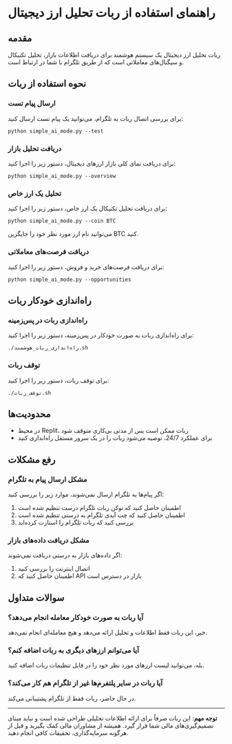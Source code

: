 # راهنمای استفاده از ربات تحلیل ارز دیجیتال

## مقدمه
ربات تحلیل ارز دیجیتال یک سیستم هوشمند برای دریافت اطلاعات بازار، تحلیل تکنیکال و سیگنال‌های معاملاتی است که از طریق تلگرام با شما در ارتباط است.

## نحوه استفاده از ربات

### ارسال پیام تست
برای بررسی اتصال ربات به تلگرام، می‌توانید یک پیام تست ارسال کنید:
```
python simple_ai_mode.py --test
```

### دریافت تحلیل بازار
برای دریافت نمای کلی بازار ارزهای دیجیتال، دستور زیر را اجرا کنید:
```
python simple_ai_mode.py --overview
```

### تحلیل یک ارز خاص
برای دریافت تحلیل تکنیکال یک ارز خاص، دستور زیر را اجرا کنید:
```
python simple_ai_mode.py --coin BTC
```
می‌توانید نام ارز مورد نظر خود را جایگزین BTC کنید.

### دریافت فرصت‌های معاملاتی
برای دریافت فرصت‌های خرید و فروش، دستور زیر را اجرا کنید:
```
python simple_ai_mode.py --opportunities
```

## راه‌اندازی خودکار ربات

### راه‌اندازی ربات در پس‌زمینه
برای راه‌اندازی ربات به صورت خودکار در پس‌زمینه، دستور زیر را اجرا کنید:
```
./راه‌اندازی_ربات_هوشمند.sh
```

### توقف ربات
برای توقف ربات، دستور زیر را اجرا کنید:
```
./توقف_ربات.sh
```

## محدودیت‌ها
- در محیط Replit، ربات ممکن است پس از مدتی بی‌کاری متوقف شود
- برای عملکرد 24/7، توصیه می‌شود ربات را در یک سرور مستقل راه‌اندازی کنید

## رفع مشکلات

### مشکل ارسال پیام به تلگرام
اگر پیام‌ها به تلگرام ارسال نمی‌شوند، موارد زیر را بررسی کنید:
1. اطمینان حاصل کنید که توکن ربات تلگرام درست تنظیم شده است
2. اطمینان حاصل کنید که چت آیدی تلگرام به درستی تنظیم شده است
3. بررسی کنید که ربات تلگرام را استارت کرده‌اید

### مشکل دریافت داده‌های بازار
اگر داده‌های بازار به درستی دریافت نمی‌شوند:
1. اتصال اینترنت را بررسی کنید
2. اطمینان حاصل کنید که API بازار در دسترس است

## سوالات متداول

### آیا ربات به صورت خودکار معامله انجام می‌دهد؟
خیر، این ربات فقط اطلاعات و تحلیل ارائه می‌دهد و هیچ معامله‌ای انجام نمی‌دهد.

### آیا می‌توانم ارزهای دیگری به ربات اضافه کنم؟
بله، می‌توانید لیست ارزهای مورد نظر خود را در فایل تنظیمات ربات اضافه کنید.

### آیا ربات در سایر پلتفرم‌ها غیر از تلگرام هم کار می‌کند؟
در حال حاضر، ربات فقط از تلگرام پشتیبانی می‌کند.

---

**توجه مهم**: این ربات صرفاً برای ارائه اطلاعات تحلیلی طراحی شده است و نباید مبنای تصمیم‌گیری‌های مالی شما قرار گیرد. همیشه از مشاوران مالی کمک بگیرید و قبل از هرگونه سرمایه‌گذاری، تحقیقات کافی انجام دهید.
